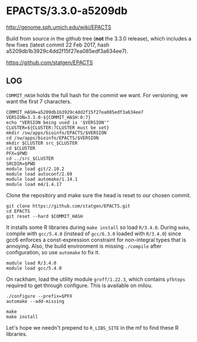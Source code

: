 EPACTS/3.3.0-a5209db
====================

<http://genome.sph.umich.edu/wiki/EPACTS>

Build from source in the github tree (**not** the 3.3.0 release), which includes a
few fixes (latest commit 22 Feb 2017, hash a5209db1b3929c4dd2f15f27ea085edf3a634ee7).

<https://github.com/statgen/EPACTS>

LOG
---

`COMMIT_HASH` holds the full hash for the commit we want.  For versioning, we want the first 7 characters.

    COMMIT_HASH=a5209db1b3929c4dd2f15f27ea085edf3a634ee7
    VERSION=3.3.0-${COMMIT_HASH:0:7}
    echo "VERSION being used is '$VERSION'"
    CLUSTER=${CLUSTER:?CLUSTER must be set}
    mkdir /sw/apps/bioinfo/EPACTS/$VERSION
    cd /sw/apps/bioinfo/EPACTS/$VERSION
    mkdir $CLUSTER src_$CLUSTER
    cd $CLUSTER
    PFX=$PWD
    cd ../src_$CLUSTER
    SRCDIR=$PWD
    module load git/2.10.2
    module load autoconf/2.69
    module load automake/1.14.1
    module load m4/1.4.17

Clone the repository and make sure the head is reset to our chosen commit.

    git clone https://github.com/statgen/EPACTS.git
    cd EPACTS
    git reset --hard $COMMIT_HASH

It installs some R libraries during `make install` so load `R/3.4.0`.  During
`make`, compile with `gcc/5.4.0` (instead of `gcc/6.3.0` loaded with `R/3.4.0`)
since gcc6 enforces a const-expression constraint for non-integral types that
is annoying.  Also, the build environment is missing `./compile` after
configuration, so use `automake` to fix it.

    module load R/3.4.0
    module load gcc/5.4.0

On rackham, load the utility module `groff/1.22.3`, which contains `pfbtops`
required to get through configure.  This is available on milou.

    ./configure --prefix=$PFX
    automake --add-missing

    make
    make install

Let's hope we needn't prepend to `R_LIBS_SITE` in the mf to find these R libraries.
